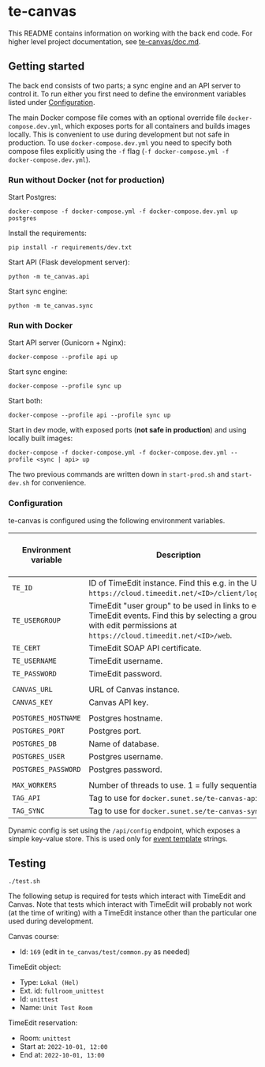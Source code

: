 # te-canvas

This README contains information on working with the back end code. For higher level project documentation, see [te-canvas/doc.md](https://github.com/SUNET/te-canvas/blob/main/doc.md).

## Getting started

The back end consists of two parts; a sync engine and an API server to control it. To run either you first need to define the environment variables listed under [Configuration](#configuration).

The main Docker compose file comes with an optional override file `docker-compose.dev.yml`, which exposes ports for all containers and builds images locally. This is convenient to use during development but not safe in production. To use `docker-compose.dev.yml` you need to specify both compose files explicitly using the `-f` flag (`-f docker-compose.yml -f docker-compose.dev.yml`).

### Run without Docker (not for production)

Start Postgres:

```
docker-compose -f docker-compose.yml -f docker-compose.dev.yml up postgres
```

Install the requirements:

```
pip install -r requirements/dev.txt
```

Start API (Flask development server):

```
python -m te_canvas.api
```

Start sync engine:

```
python -m te_canvas.sync
```

### Run with Docker

Start API server (Gunicorn + Nginx):

```
docker-compose --profile api up
```

Start sync engine:

```
docker-compose --profile sync up
```

Start both:

```
docker-compose --profile api --profile sync up
```

Start in dev mode, with exposed ports (**not safe in production**) and using locally built images:

```
docker-compose -f docker-compose.yml -f docker-compose.dev.yml --profile <sync | api> up
```

The two previous commands are written down in `start-prod.sh` and `start-dev.sh` for convenience.

### Configuration

te-canvas is configured using the following environment variables.

| Environment variable | Description                                      | Predefined in docker-compose file? |
| -                    | -                                                | -                                  |
| `TE_ID`              | ID of TimeEdit instance. Find this e.g. in the URL `https://cloud.timeedit.net/<ID>/client/login`. | |
| `TE_USERGROUP`       | TimeEdit "user group" to be used in links to edit TimeEdit events. Find this by selecting a group with edit permissions at `https://cloud.timeedit.net/<ID>/web`. | |
| `TE_CERT`            | TimeEdit SOAP API certificate.                   |                                    |
| `TE_USERNAME`        | TimeEdit username.                               |                                    |
| `TE_PASSWORD`        | TimeEdit password.                               |                                    |
|                      |                                                  |                                    |
| `CANVAS_URL`         | URL of Canvas instance.                          |                                    |
| `CANVAS_KEY`         | Canvas API key.                                  |                                    |
|                      |                                                  |                                    |
| `POSTGRES_HOSTNAME`  | Postgres hostname.                               | ✅                                 |
| `POSTGRES_PORT`      | Postgres port.                                   | ✅                                 |
| `POSTGRES_DB`        | Name of database.                                | ✅                                 |
| `POSTGRES_USER`      | Postgres username.                               | ✅                                 |
| `POSTGRES_PASSWORD`  | Postgres password.                               |                                    |
|                      |                                                  |                                    |
| `MAX_WORKERS`        | Number of threads to use. 1 = fully sequential.  | ✅                                 |
| `TAG_API`            | Tag to use for `docker.sunet.se/te-canvas-api`.  | ✅                                 |
| `TAG_SYNC`           | Tag to use for `docker.sunet.se/te-canvas-sync`. | ✅                                 |

Dynamic config is set using the `/api/config` endpoint, which exposes a simple key-value store. This is used only for [event template](#event-template) strings.

## Testing

```
./test.sh
```

The following setup is required for tests which interact with TimeEdit and Canvas. Note that tests which interact with TimeEdit will probably not work (at the time of writing) with a TimeEdit instance other than the particular one used during development.

Canvas course:

- Id: `169` (edit in `te_canvas/test/common.py` as needed)

TimeEdit object:

- Type: `Lokal (Hel)`
- Ext. id: `fullroom_unittest`
- Id: `unittest`
- Name: `Unit Test Room`

TimeEdit reservation:

- Room: `unittest`
- Start at: `2022-10-01, 12:00`
- End at: `2022-10-01, 13:00`
